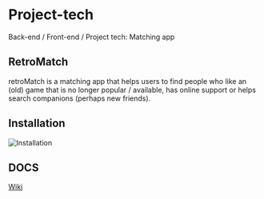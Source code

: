 # Project-tech

Back-end / Front-end / Project tech: Matching app

## RetroMatch

retroMatch is a matching app that helps users to find people who like an (old) game that is no longer popular / available, has online support or helps search companions (perhaps new friends).

## Installation

![Installation](https://github.com/LarsHVA/project-tech/blob/main/doc/cloneProject.png?raw=true)

## DOCS

[Wiki](https://github.com/LarsHVA/project-tech/wiki)
